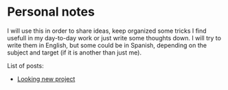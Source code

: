 # Personal notes

I will use this in order to share ideas, keep organized some tricks I find usefull in my day-to-day work or just write some thoughts down. 
I will try to write them in English, but some could be in Spanish, depending on the subject and target (if it is another than just me).

List of posts:

* [Looking new project](posts/looking_new_project.md)

